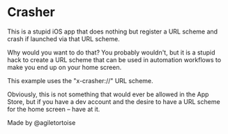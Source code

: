 # Crasher

This is a stupid iOS app that does nothing but register a URL scheme and crash if launched via that URL scheme.

Why would you want to do that?  You probably wouldn't, but it is a stupid hack to create a URL scheme that can be used in automation workflows to make you end up on your home screen.

This example uses the "x-crasher://" URL scheme.

Obviously, this is not something that would ever be allowed in the App Store, but if you have a dev account and the desire to have a URL scheme for the home screen – have at it.

Made by @agiletortoise
